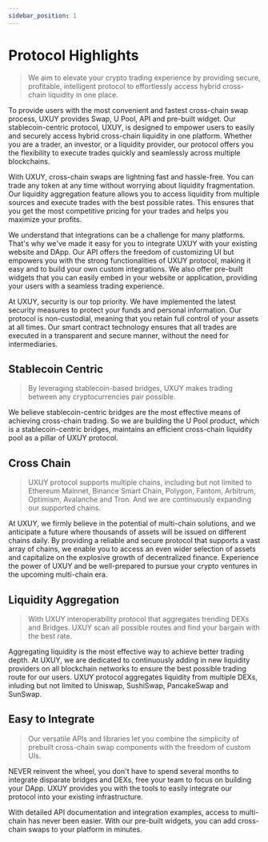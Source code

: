 ```yaml
---
sidebar_position: 1
---
```


# Protocol Highlights

> We aim to elevate your crypto trading experience by providing secure, profitable, intelligent protocol to effortlessly access hybrid cross-chain liquidity in one place.

To provide users with the most convenient and fastest cross-chain swap process, UXUY provides Swap, U Pool, API and pre-built widget. Our stablecoin-centric protocol, UXUY, is designed to empower users to easily and securely access hybrid cross-chain liquidity in one platform. Whether you are a trader, an investor, or a liquidity provider, our protocol offers you the flexibility to execute trades quickly and seamlessly across multiple blockchains.

With UXUY, cross-chain swaps are lightning fast and hassle-free. You can trade any token at any time without worrying about liquidity fragmentation. Our liquidity aggregation feature allows you to access liquidity from multiple sources and execute trades with the best possible rates. This ensures that you get the most competitive pricing for your trades and helps you maximize your profits.

We understand that integrations can be a challenge for many platforms. That's why we've made it easy for you to integrate UXUY with your existing website and DApp. Our API offers the freedom of customizing UI but empowers you with the strong functionalities of UXUY protocol, making it easy and to build your own custom integrations. We also offer pre-built widgets that you can easily embed in your website or application, providing your users with a seamless trading experience.

At UXUY, security is our top priority. We have implemented the latest security measures to protect your funds and personal information. Our protocol is non-custodial, meaning that you retain full control of your assets at all times. Our smart contract technology ensures that all trades are executed in a transparent and secure manner, without the need for intermediaries.

## Stablecoin Centric
> By leveraging stablecoin-based bridges, UXUY makes trading between any cryptocurrencies pair possible.

We believe stablecoin-centric bridges are the most effective means of achieving cross-chain trading. So we are building the U Pool product, which is a stablecoin-centric bridges, maintains an efficient cross-chain liquidity pool as a pillar of UXUY protocol.

## Cross Chain
> UXUY protocol supports multiple chains, including but not limited to Ethereum Mainnet, Binance Smart Chain, Polygon, Fantom, Arbitrum, Optimism, Avalanche and Tron. And we are continuously expanding our supported chains.

At UXUY, we firmly believe in the potential of multi-chain solutions, and we anticipate a future where thousands of assets will be issued on different chains daily. By providing a reliable and secure protocol that supports a vast array of chains, we enable you to access an even wider selection of assets and capitalize on the explosive growth of decentralized finance. Experience the power of UXUY and be well-prepared to pursue your crypto ventures in the upcoming multi-chain era.

## Liquidity Aggregation
> With UXUY interoperability protocol that aggregates trending DEXs and Bridges. UXUY scan all possible routes and find your bargain with the best rate.

Aggregating liquidity is the most effective way to achieve better trading depth. At UXUY, we are dedicated to continuously adding in new liquidity providers on all blockchain networks to ensure the best possible trading route for our users. UXUY protocol aggregates liquidity from multiple DEXs, inluding but not limited to Uniswap, SushiSwap, PancakeSwap and SunSwap.

## Easy to Integrate
> Our versatile APIs and libraries let you combine the simplicity of prebuilt cross-chain swap components with the freedom of custom UIs.

NEVER reinvent the wheel, you don't have to spend several months to integrate disparate bridges and DEXs, free your team to focus on building your DApp. UXUY provides you with the tools to easily integrate our protocol into your existing infrastructure.

With detailed API documentation and integration examples, access to multi-chain has never been easier. With our pre-built widgets, you can add cross-chain swaps to your platform in minutes.